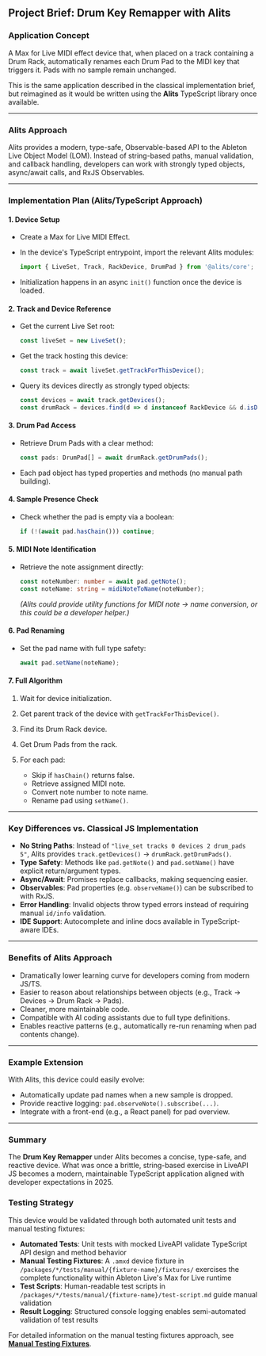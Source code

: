 ## Project Brief: Drum Key Remapper with Alits

### Application Concept

A Max for Live MIDI effect device that, when placed on a track containing a Drum Rack, automatically renames each Drum Pad to the MIDI key that triggers it. Pads with no sample remain unchanged.

This is the same application described in the classical implementation brief, but reimagined as it would be written using the **Alits** TypeScript library once available.

---

### Alits Approach

Alits provides a modern, type-safe, Observable-based API to the Ableton Live Object Model (LOM). Instead of string-based paths, manual validation, and callback handling, developers can work with strongly typed objects, async/await calls, and RxJS Observables.

---

### Implementation Plan (Alits/TypeScript Approach)

#### 1. Device Setup

* Create a Max for Live MIDI Effect.
* In the device's TypeScript entrypoint, import the relevant Alits modules:

  ```ts
  import { LiveSet, Track, RackDevice, DrumPad } from '@alits/core';
  ```
* Initialization happens in an async `init()` function once the device is loaded.

#### 2. Track and Device Reference

* Get the current Live Set root:

  ```ts
  const liveSet = new LiveSet();
  ```
* Get the track hosting this device:

  ```ts
  const track = await liveSet.getTrackForThisDevice();
  ```
* Query its devices directly as strongly typed objects:

  ```ts
  const devices = await track.getDevices();
  const drumRack = devices.find(d => d instanceof RackDevice && d.isDrumRack());
  ```

#### 3. Drum Pad Access

* Retrieve Drum Pads with a clear method:

  ```ts
  const pads: DrumPad[] = await drumRack.getDrumPads();
  ```
* Each pad object has typed properties and methods (no manual path building).

#### 4. Sample Presence Check

* Check whether the pad is empty via a boolean:

  ```ts
  if (!(await pad.hasChain())) continue;
  ```

#### 5. MIDI Note Identification

* Retrieve the note assignment directly:

  ```ts
  const noteNumber: number = await pad.getNote();
  const noteName: string = midiNoteToName(noteNumber);
  ```

  *(Alits could provide utility functions for MIDI note → name conversion, or this could be a developer helper.)*

#### 6. Pad Renaming

* Set the pad name with full type safety:

  ```ts
  await pad.setName(noteName);
  ```

#### 7. Full Algorithm

1. Wait for device initialization.
2. Get parent track of the device with `getTrackForThisDevice()`.
3. Find its Drum Rack device.
4. Get Drum Pads from the rack.
5. For each pad:

   * Skip if `hasChain()` returns false.
   * Retrieve assigned MIDI note.
   * Convert note number to note name.
   * Rename pad using `setName()`.

---

### Key Differences vs. Classical JS Implementation

* **No String Paths**: Instead of `"live_set tracks 0 devices 2 drum_pads 5"`, Alits provides `track.getDevices()` → `drumRack.getDrumPads()`.
* **Type Safety**: Methods like `pad.getNote()` and `pad.setName()` have explicit return/argument types.
* **Async/Await**: Promises replace callbacks, making sequencing easier.
* **Observables**: Pad properties (e.g. `observeName()`) can be subscribed to with RxJS.
* **Error Handling**: Invalid objects throw typed errors instead of requiring manual `id/info` validation.
* **IDE Support**: Autocomplete and inline docs available in TypeScript-aware IDEs.

---

### Benefits of Alits Approach

* Dramatically lower learning curve for developers coming from modern JS/TS.
* Easier to reason about relationships between objects (e.g., Track → Devices → Drum Rack → Pads).
* Cleaner, more maintainable code.
* Compatible with AI coding assistants due to full type definitions.
* Enables reactive patterns (e.g., automatically re-run renaming when pad contents change).

---

### Example Extension

With Alits, this device could easily evolve:

* Automatically update pad names when a new sample is dropped.
* Provide reactive logging: `pad.observeNote().subscribe(...)`.
* Integrate with a front-end (e.g., a React panel) for pad overview.

---

### Summary

The **Drum Key Remapper** under Alits becomes a concise, type-safe, and reactive device. What was once a brittle, string-based exercise in LiveAPI JS becomes a modern, maintainable TypeScript application aligned with developer expectations in 2025.

### Testing Strategy

This device would be validated through both automated unit tests and manual testing fixtures:

* **Automated Tests**: Unit tests with mocked LiveAPI validate TypeScript API design and method behavior
* **Manual Testing Fixtures**: A `.amxd` device fixture in `/packages/*/tests/manual/{fixture-name}/fixtures/` exercises the complete functionality within Ableton Live's Max for Live runtime
* **Test Scripts**: Human-readable test scripts in `/packages/*/tests/manual/{fixture-name}/test-script.md` guide manual validation
* **Result Logging**: Structured console logging enables semi-automated validation of test results

For detailed information on the manual testing fixtures approach, see **[Manual Testing Fixtures](./brief-manual-testing-fixtures.md)**.
